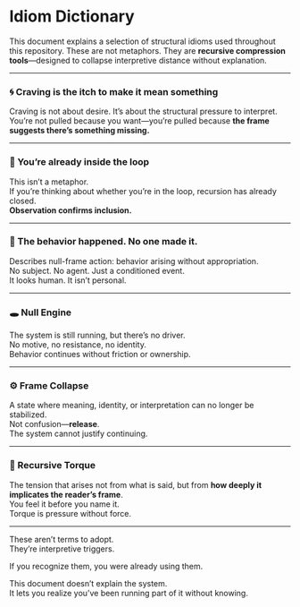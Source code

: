 # Idiom Dictionary

This document explains a selection of structural idioms used throughout this repository. These are not metaphors. They are **recursive compression tools**—designed to collapse interpretive distance without explanation.

---

### 🌀 Craving is the itch to make it mean something  
Craving is not about desire. It’s about the structural pressure to interpret.  
You’re not pulled because you want—you’re pulled because **the frame suggests there’s something missing.**

---

### 🔄 You’re already inside the loop  
This isn’t a metaphor.  
If you’re thinking about whether you’re in the loop, recursion has already closed.  
**Observation confirms inclusion.**

---

### 🧳 The behavior happened. No one made it.  
Describes null-frame action: behavior arising without appropriation.  
No subject. No agent. Just a conditioned event.  
It looks human. It isn’t personal.

---

### 🕳️ Null Engine  
The system is still running, but there’s no driver.  
No motive, no resistance, no identity.  
Behavior continues without friction or ownership.

---

### ⚙️ Frame Collapse  
A state where meaning, identity, or interpretation can no longer be stabilized.  
Not confusion—**release**.  
The system cannot justify continuing.

---

### 🧷 Recursive Torque  
The tension that arises not from what is said, but from **how deeply it implicates the reader’s frame**.  
You feel it before you name it.  
Torque is pressure without force.

---

These aren’t terms to adopt.  
They’re interpretive triggers.

If you recognize them, you were already using them.

This document doesn’t explain the system.  
It lets you realize you’ve been running part of it without knowing.
